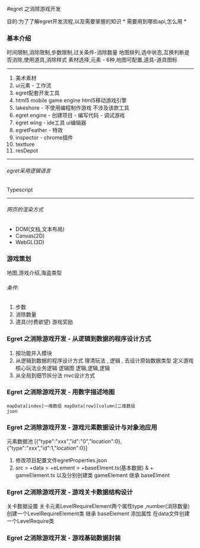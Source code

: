 #egret 之消除游戏开发

目的:为了了解egret开发流程,以及需要掌握的知识
    * 需要用到哪些api,怎么用
    *

### 基本介绍

时间限制,消除限制,步数限制,过关条件-消除数量
地图排列,选中状态,互换判断是否消除,使用道具,消除样式
素材选择,元素 - 6种,地图可配置,道具-道具图标

*********************

1. 美术素材
1. ui元素 - 工作流
1. egret配套开发工具
1. html5 mobile game engine html5移动游戏引擎
1. lakeshore - 不使用编程制作游戏 不涉及该款工具
1. egret engine - 创建项目 - 编写代码 - 调试游戏
1. egret wing - ide工具 ui编辑器
1. egretFeather - 特效
1. inspector - chrome插件
1. textture
1. resDepot

*********************

###### egret采用逻辑语言
Typescript

*********************

###### 网页的渲染方式
* DOM(文档,文本布局)
* Canvas(2D)
* WebGL(3D)

### 游戏策划
地图,游戏介绍,海盗类型
###### 条件:
1. 步数
2. 消除数量
3. 道具(付费欲望) 游戏奖励

### Egret 之消除游戏开发 - 从逻辑到数据的程序设计方式
1. 按功能并入模块
2. 从逻辑到数据的程序设计方式
    理清玩法 , 逻辑 , 去设计原始数据类型
    定义游戏核心玩法业务逻辑
    逻辑图
    逻辑,逻辑,逻辑
3. 从全局到细节拆分法 mvc设计方式

### Egret 之消除游戏开发 - 用数字描述地图
    mapData[index]一维数组 mapData[row][column]二维数组
    json

### Egret 之消除游戏开发 - 游戏元素数据设计与对象池应用
元素数据池
[{"type":"xxx","id":"0","location":0},{"type":"xxx","id":1,"location":0}]

1. 修改项目配置文件egretProperties.json
2. src > +data > +eLement > +baseElment.ts(基本数据) & + gameElement.ts 以及分别创建类
    gameElement 继承 baseElment

### Egret 之消除游戏开发 - 游戏关卡数据结构设计
关卡数据设置
关卡元素LevelRequireElement两个属性type ,number(消除数量)
创建一个LevelRequireElement类 继承 baseElement 添加属性
在data文件创建一个LevelRequire类

### Egret 之消除游戏开发 - 游戏基础数据封装


